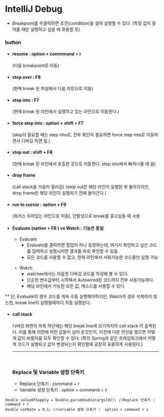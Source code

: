 # IntelliJ Debug

- Breakpoint를 우클릭하면 조건(condition)을 걸어 실행할 수 있다.
  (특정 값이 들어올 때만 실행하고 싶을 때 유용할 듯)

### button

- #### resume : option + commmand + r

  (다음 breakpoint로 이동)

- #### step over : F8

  (현재 break 된 파일에서 다음 라인으로 이동)

- #### step into : F7
  (현재 break 된 라인에서 실행하고 있는 라인으로 이동한다.)
- #### force step into : option + shift + F7

  (skip이 필요할 때는 step into로,
  전부 확인이 필요하면 force step into로 이동하면서 디버깅 하면 됨.)

- #### step out : shift + F8

  (현재 break 된 라인에서 호출한 곳으로 이동한다. step into에서 빠져나올 때 씀)

- #### drop frame

  (call stack을 거슬러 올라감)
  (step out은 해당 라인이 실행된 후 돌아가지만, drop frame은 해당 라인이 실행되기 전에 돌아간다.)

- #### run to cursor : option + F9

  (포커스 되어있는 라인으로 이동), 단발성으로 break를 걸고싶을 때 사용

- #### Evaluate (option + F8 ) vs Watch : 기능은 동일
  - Evaluate
    - Evaluate를 클릭하면 팝업이 하나 등장하는데, 여기서 확인하고 싶은 코드를 입력하고 실행시키면 결과를 바로 확인할 수 있음
    - 모든 코드를 사용할 수 없고, 현재 라인에서 사용가능한 코드들만 실행 가능
      <br/><br/>
  - Watch
    - watches에서는 마음껏 디버깅 코드를 작성해 볼 수 있다.
    - 단순한 변수값부터 시작해서 Autowired된 코드까지 전부 사용가능하다.
    - 해당 라인에서 가능한 모든 값, 메소드를 사용할 수 있다.

\*\* 단, Evaluate의 경우 코드를 계속 수동 실행해야하지만, Watch의 경우 삭제하지 않는한, break line이 실행될때마다 자동 실행된다.

- #### call stack

  디버깅 화면의 좌측 하단에는 해당 break line에 오기까지의 call stack 이 출력된다.
  이를 통해 이전에 어떤 값들이 넘어 온것인지, 이전에 다른 연산을 했으면 어떻게 값이 바뀔지를 모두 확인할 수 있다.
  (특히 Spring과 같은 프레임워크에서 어떻게 코드가 실행되고 값이 변경되는지 확인할때 굉장히 유용하게 사용된다.)

  ***

  <br/>

  ### Replace 및 Variable 설정 단축키

  - Replace 단축키 : command + r
  - Variable 설정 단축키 : option + command + v

```
double valueOfSupply = Double.parseDouble(args[0]); //Replace 단축키 : command + r
double vatRate = 0.1; //variable 설정 단축키 :  option + command + v
```
